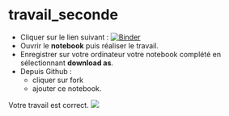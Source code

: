 # travail_seconde

- Cliquer sur le lien suivant : [![Binder](https://mybinder.org/badge_logo.svg)](https://mybinder.org/v2/gh/fredpandas/test/master)
- Ouvrir le **notebook** puis réaliser le travail.
- Enregistrer sur votre ordinateur votre notebook complété en sélectionnant **download as**.
- Depuis Github : 
  - cliquer sur fork
  - ajouter ce notebook.


Votre travail est correct.
<a href="https://notebooks.azure.com/frederic-bro/projects/travail1-fredelv">    <img src="https://notebooks.azure.com/launch.svg" /></a>
